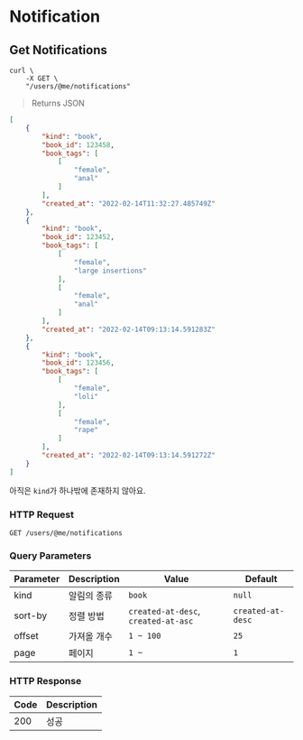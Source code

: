 # Notification

## Get Notifications

```shell
curl \
    -X GET \
    "/users/@me/notifications"
```

> Returns JSON

```json
[
    {
        "kind": "book",
        "book_id": 123458,
        "book_tags": [
            [
                "female",
                "anal"
            ]
        ],
        "created_at": "2022-02-14T11:32:27.485749Z"
    },
    {
        "kind": "book",
        "book_id": 123452,
        "book_tags": [
            [
                "female",
                "large insertions"
            ],
            [
                "female",
                "anal"
            ]
        ],
        "created_at": "2022-02-14T09:13:14.591283Z"
    },
    {
        "kind": "book",
        "book_id": 123456,
        "book_tags": [
            [
                "female",
                "loli"
            ],
            [
                "female",
                "rape"
            ]
        ],
        "created_at": "2022-02-14T09:13:14.591272Z"
    }
]
```

아직은 `kind`가 하나밖에 존재하지 않아요.

### HTTP Request

`GET /users/@me/notifications`

### Query Parameters

Parameter | Description | Value | Default |
--------- | ----------- | ----- | ------- |
kind | 알림의 종류 | `book` | `null` |
sort-by | 정렬 방법 | `created-at-desc`, `created-at-asc` | `created-at-desc` |
offset | 가져올 개수 | `1 ~ 100` | `25` |
page | 페이지 | `1 ~` | `1` |

### HTTP Response

Code | Description |
---- | ----------- |
200  | 성공 |
